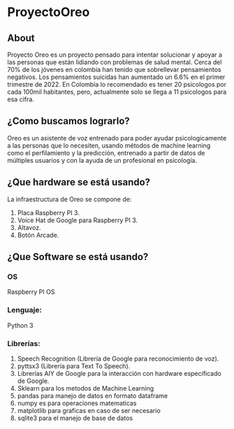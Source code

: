 # ProyectoOreo
## About
Proyecto Oreo es un proyecto pensado para intentar solucionar y apoyar a las personas que están lidiando con problemas de salud mental.
Cerca del 70% de los jóvenes en colombia han tenido que sobrellevar pensamientos negativos.
Los pensamientos suicidas han aumentado un 6.6% en el primer trimestre de 2022.
En Colombia lo recomendado es tener 20 psicologos por cada 100mil habitantes, pero, actualmente solo se llega a 11 psicologos para esa cifra.
## ¿Como buscamos lograrlo?
Oreo es un asistente de voz entrenado para poder ayudar psicologicamente a las personas que lo necesiten, usando métodos de machine learning como el perfilamiento y la predicción, entrenado a partir de datos de múltiples usuarios y con la ayuda de un profesional en psicología.
## ¿Que hardware se está usando?
La infraestructura de Oreo se compone de:
1. Placa Raspberry PI 3.
2. Voice Hat de Google para Raspberry PI 3.
3. Altavoz.
4. Botón Arcade.
## ¿Que Software se está usando?
### OS
Raspberry PI OS
### Lenguaje:
Python 3
### Librerías:
1. Speech Recognition (Librería de Google para reconocimiento de voz).
2. pyttsx3 (Librería para Text To Speech).
3. Librerías AIY de Google para la interacción con hardware especificado de Google.
4. Sklearn para los metodos de Machine Learning
5. pandas para manejo de datos en formato dataframe
6. numpy es para operaciones matematicas
7. matplotlib para graficas en caso de ser necesario
8. sqlite3 para el manejo de base de datos

